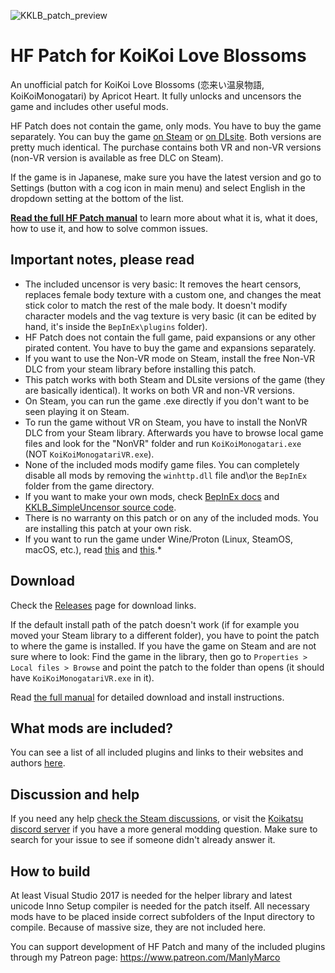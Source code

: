 ![KKLB_patch_preview](https://github.com/ManlyMarco/KKLB-HF_Patch/assets/39247311/0d79320f-2999-46e0-8b7d-4561f9246cbe)

# HF Patch for KoiKoi Love Blossoms
An unofficial patch for KoiKoi Love Blossoms (恋来い温泉物語, KoiKoiMonogatari) by Apricot Heart. It fully unlocks and uncensors the game and includes other useful mods.

HF Patch does not contain the game, only mods. You have to buy the game separately. You can buy the game [on Steam](https://store.steampowered.com/app/1840350/KoiKoi_VR_Love_Blossoms/) or [on DLsite](https://www.dlsite.com/pro/work/=/product_id/VJ01000460.html). Both versions are pretty much identical. The purchase contains both VR and non-VR versions (non-VR version is available as free DLC on Steam).

If the game is in Japanese, make sure you have the latest version and go to Settings (button with a cog icon in main menu) and select English in the dropdown setting at the bottom of the list.

[**Read the full HF Patch manual**](https://gist.github.com/ManlyMarco/31b78470b8e190686c7ed9686c237e3f) to learn more about what it is, what it does, how to use it, and how to solve common issues.

## Important notes, please read
- The included uncensor is very basic: It removes the heart censors, replaces female body texture with a custom one, and changes the meat stick color to match the rest of the male body. It doesn't modify character models and the vag texture is very basic (it can be edited by hand, it's inside the `BepInEx\plugins` folder).
- HF Patch does not contain the full game, paid expansions or any other pirated content. You have to buy the game and expansions separately.
- If you want to use the Non-VR mode on Steam, install the free Non-VR DLC from your steam library before installing this patch.
- This patch works with both Steam and DLsite versions of the game (they are basically identical). It works on both VR and non-VR versions.
- On Steam, you can run the game .exe directly if you don't want to be seen playing it on Steam.
- To run the game without VR on Steam, you have to install the NonVR DLC from your Steam library. Afterwards you have to browse local game files and look for the "NonVR" folder and run `KoiKoiMonogatari.exe` (NOT `KoiKoiMonogatariVR.exe`).
- None of the included mods modify game files. You can completely disable all mods by removing the `winhttp.dll` file and\or the `BepInEx` folder from the game directory.
- If you want to make your own mods, check [BepInEx docs](https://docs.bepinex.dev) and [KKLB_SimpleUncensor source code](https://github.com/ManlyMarco/KKLB_SimpleUncensor).
- There is no warranty on this patch or on any of the included mods. You are installing this patch at your own risk.
- If you want to run the game under Wine/Proton (Linux, SteamOS, macOS, etc.), read [this](https://github.com/Mantas-2155X/illusion-wine-guide) and [this](https://docs.bepinex.dev/articles/advanced/proton_wine.html).*

## Download
Check the [Releases](https://github.com/ManlyMarco/KKLB-HF_Patch/releases) page for download links.

If the default install path of the patch doesn't work (if for example you moved your Steam library to a different folder), you have to point the patch to where the game is installed. If you have the game on Steam and are not sure where to look: Find the game in the library, then go to `Properties > Local files > Browse` and point the patch to the folder than opens (it should have `KoiKoiMonogatariVR.exe` in it).

Read [the full manual](https://gist.github.com/ManlyMarco/31b78470b8e190686c7ed9686c237e3f) for detailed download and install instructions.

## What mods are included?
You can see a list of all included plugins and links to their websites and authors [here](https://github.com/ManlyMarco/KKLB-HF_Patch/blob/master/Plugin%20Readme.md).

## Discussion and help
If you need any help [check the Steam discussions](https://steamcommunity.com/app/1840350/discussions/), or visit the [Koikatsu discord server](https://discord.gg/zS5vJYS) if you have a more general modding question. Make sure to search for your issue to see if someone didn't already answer it.

## How to build
At least Visual Studio 2017 is needed for the helper library and latest unicode Inno Setup compiler is needed for the patch itself. All necessary mods have to be placed inside correct subfolders of the Input directory to compile. Because of massive size, they are not included here.

You can support development of HF Patch and many of the included plugins through my Patreon page: https://www.patreon.com/ManlyMarco
